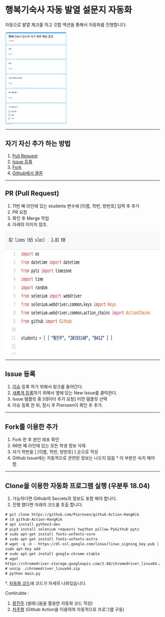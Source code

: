# 행복기숙사 자동 발열 설문지 자동화
자동으로 발열 체크를 하고 깃헙 액션을 통해서 자동화를 진행합니다.

<img src="./document/image1.png" width="200" height="300">

------

## 자기 자신 추가 하는 방법
1. <a href="#1">Pull Request</a>
2. <a href="#2">Issue 등록</a>
3. <a href="#3">Fork</a>
4. <a href="#4">Github에서 클론</a>
---
## <div id="1">PR (Pull Request)</div>
  1. 11번 째 라인에 있는 students 변수에 [이름, 학번, 방번호] 입력 후 추가
  2. PR 요청
  3. 확인 후 Merge 작업
  4. 아래의 이미지 참조.
  <img src="./document/image2.png" width="*" height="400">
  
------
## <div id="2">Issue 등록</a>
  1. [이슈](https://github.com/Piorosen/github-Action-HangKik/issues) 등록 하기 위해서 링크를 들어간다.
  2. [새롭게 등록](https://github.com/Piorosen/github-Action-HangKik/issues/new)하기 위해서 옆에 있는 New Issue를 클릭한다.
  3. Issue 템플릿 중 [데이터 추가 요청] 이런 템플릿 선택
  4. 이슈 등록 한 뒤, 잠시 후 Piorosen이 확인 후 추가. 

------

## <div id="3">Fork를 이용한 추가</div>
  1. Fork 한 후 본인 레포 확인
  2. 66번 째 라인에 있는 모든 학생 정보 삭제
  3. 자기 학번을 [ [이름, 학번, 방번호] ] 순으로 작성
  4. Github Issue에는 자동적으로 관련된 정보는 나오지 않음
    * 이 부분은 숙지 해야함.
---
## <div id="4">Clone을 이용한 자동화 프로그램 실행 (우분투 18.04)</div>
  1. 가능하다면 Github의 Secrets의 정보도 포함 해야 합니다.
  2. 진행 했다면 아래의 코드를 호출 합니다.
```
# git clone https://github.com/Piorosen/github-Action-HangKik
# cd github-Action-HangKik
# apt install python3-dev
# pip3 install selenium requests twython pillow PyGithub pytz
# sudo apt-get install fonts-unfonts-core
# sudo apt-get install fonts-unfonts-extra
# wget -q -O - https://dl-ssl.google.com/linux/linux_signing_key.pub | sudo apt-key add        
# sudo apt-get install google-chrome-stable    
# wget https://chromedriver.storage.googleapis.com/2.40/chromedriver_linux64.zip
# unzip ./chromedriver_linux64.zip
# python main.py
```
  *. [자동화 코드](https://github.com/Piorosen/github-Action-HangKik/blob/main/.github/workflows/auto.yml)에 코드가 자세히 나와있습니다.
  
  
Contirubte :
  1. [황진주](https://github.com/oMFDOo) (셀레니움을 활용한 자동화 코드 작성)
  2. [차주형](https://github.com/Piorosen) (Github Action을 이용하여 자동적으로 프로그램 구동)
